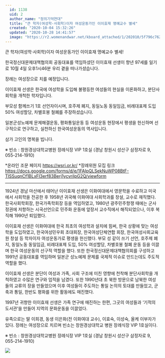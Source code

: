 ```yaml
---
  id: 1138
  uid: 2
  author_name: "정의기억연대"
  title: "큰 학자(여성학·사회학)이자 여성운동가인 이이효재 명예교수 별세"
  created: "2020-10-04 15:32:26"
  updated: "2020-10-28 14:41:57"
  image: "https://r2.womenandwar.net/kboard_attached/1/202010/5f796c76218586743006.jpg"
---
```

큰 학자(여성학·사회학)이자 여성운동가인
이이효재 명예교수 별세!


한국정신대문제대책협의회 공동대표를 역임하셨던 이이효재 선생이 향년 97세를 일기로 10월 4일 오후1시46분 우리 곁을 떠나가셨습니다. 

장례는 여성장으로 치를 예정입니다.

이이효재 선생은 한국에 여성학을 도입해 불평등한 여성들의 현실을 이론화하고, 분단사회학을 개척한 학자입니다. 
 
부모성 함께쓰기 1호 선언자이시며, 호주제 폐지, 동일노동 동일임금, 비례대표제 도입 50% 여성할당, 차별호봉 철폐를 주장하셨습니다. 

일본군성노예제 문제해결운동, 평화통일운동 등 여성운동 현장에서 평생을 헌신하며 선구적으로 연구하고, 실천하신 한국여성운동의 역사입니다.

삼가 고인의 명복을 빕니다. 

※ 빈소 : 창원경상대학교병원 장례식장 VIP 1호실
 (경남 창원시 성산구 삼정자로 9, 055-214-1910)

\*온라인 조문 페이지 https://wsri.or.kr/
\*장례위원 모집 링크 
https://docs.google.com/forms/d/e/1FAIpQLSekNuWP08BtF-TlSSuqnCf1BLxFI3erf83Berj1ycvrilpG2Q/viewform

---------------------
1924년 경남 마산에서 태어난 이이효재 선생은 이화여대에서 영문학을 수료하고 미국에서 사회학을 전공한 후 1958년 귀국해 이화여대 사회학과를 창설, 교수로 재직했다. 한국사회학회장, 한국가족학회장 등을 역임하였고, 1980년 광주민주항쟁 때에는 군사정권에 저항하는 시국선언으로 민주화 운동에 앞장서 교수직에서 해직되었으나, 이후 복직해 1990년 퇴임했다. 

이이효재 선생은 이화여대에 한국 최초의 여성학과 설치에 힘써, 한국 상황에 맞는 여성학을 도입하였고, 한국여성민우회 초대회장, 한국여성단체연합 회장, 한국여성사회교육원 창설 등 학자이자 여성운동가로 평생을 헌신했다. 부모 성 같이 쓰기 선언, 호주제 폐지, 동일노동 동일임금, 비례대표제 도입, 50% 여성할당, 차별호봉 철폐 운동 등을 이끌며 한국 여성운동의 선구적 역할을 했다. 또한 한국정신대문제대책협의회를 구성하고 1991년 공동대표를 역임하며 일본군 성노예제 문제를 국제적 이슈로 만드는데도 주도적 역할을 했다. 

이이효재 선생은 분단이 여성과 가족, 사회 구조에 미친 영향에 천착해 분단사회학을 개척하였고 수많은 연구와 업적을 남겼다. 또한 1990년대 초 북한 방문으로 남북한 여성들의 교류의 장을 만들었으며 이후 여성들이 주도하는 통일 논의의 토대를 만들었고, 군축과 통일, 한반도 평화를 위한 활동에도 매진했다. 

1997년 귀향한 이이효재 선생은 가족 연구에 매진하는 한편, 그곳의 여성들과 ‘기적의 도서관’을 만들어 지역의 문화운동을 이끌었다. 

유족으로는 딸 이희경, 동생 이은화(전 이화여대 교수), 이효숙, 이성숙, 올케 이부자가 있다. 장례는 여성장으로 치르며 빈소는 창원경상대학교 병원 장례식장 VIP 1호실이다. 

※ 빈소 : 창원경상대학교병원 장례식장 VIP 1호실
 (경남 창원시 성산구 삼정자로 9, 055-214-1910)

 ![](https://r2.womenandwar.net/kboard_attached/1/202010/5f796c76218586743006.jpg)